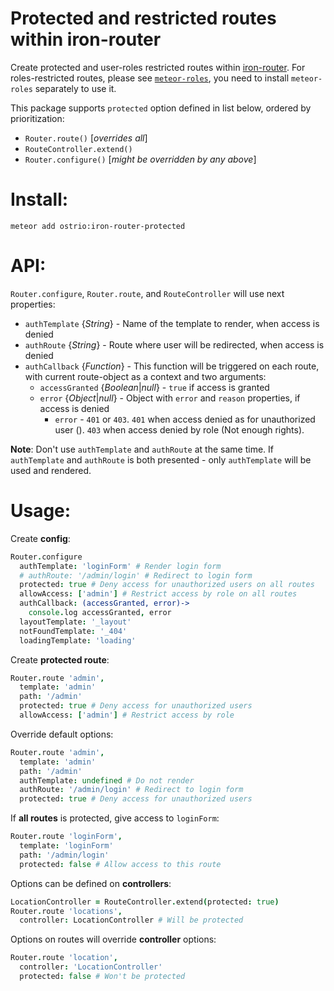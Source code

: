 Protected and restricted routes within iron-router
========
Create protected and user-roles restricted routes within [iron-router](https://atmospherejs.com/iron/router).
For roles-restricted routes, please see [`meteor-roles`](https://github.com/alanning/meteor-roles), you need to install `meteor-roles` separately to use it.

This package supports `protected` option defined in list below, ordered by prioritization:
 - `Router.route()` [*overrides all*]
 - `RouteController.extend()`
 - `Router.configure()` [*might be overridden by any above*]

Install:
========
```shell
meteor add ostrio:iron-router-protected
```

API:
========
`Router.configure`, `Router.route`, and `RouteController` will use next properties:
 - `authTemplate` {*String*} - Name of the template to render, when access is denied
 - `authRoute` {*String*} - Route where user will be redirected, when access is denied
 - `authCallback` {*Function*} - This function will be triggered on each route, with current route-object as a context and two arguments:
    * `accessGranted` {*Boolean*|*null*} - `true` if access is granted
    * `error` {*Object*|*null*} - Object with `error` and `reason` properties, if access is denied
      - `error` - `401` or `403`. `401` when access denied as for unauthorized user (). `403` when access denied by role (Not enough rights).

__Note__: Don't use `authTemplate` and `authRoute` at the same time. If `authTemplate` and `authRoute` is both presented - only `authTemplate` will be used and rendered.


Usage:
========
Create __config__:
```coffeescript
Router.configure
  authTemplate: 'loginForm' # Render login form
  # authRoute: '/admin/login' # Redirect to login form
  protected: true # Deny access for unauthorized users on all routes
  allowAccess: ['admin'] # Restrict access by role on all routes
  authCallback: (accessGranted, error)->
    console.log accessGranted, error
  layoutTemplate: '_layout'
  notFoundTemplate: '_404'
  loadingTemplate: 'loading'
```

Create __protected route__:
```coffeescript
Router.route 'admin',
  template: 'admin'
  path: '/admin'
  protected: true # Deny access for unauthorized users
  allowAccess: ['admin'] # Restrict access by role
```

Override default options:
```coffeescript
Router.route 'admin',
  template: 'admin'
  path: '/admin'
  authTemplate: undefined # Do not render
  authRoute: '/admin/login' # Redirect to login form
  protected: true # Deny access for unauthorized users
```

If __all routes__ is protected, give access to `loginForm`:
```coffeescript
Router.route 'loginForm',
  template: 'loginForm'
  path: '/admin/login'
  protected: false # Allow access to this route
```

Options can be defined on __controllers__:
```coffeescript
LocationController = RouteController.extend(protected: true)
Router.route 'locations',
  controller: LocationController # Will be protected
```

Options on routes will override __controller__ options:
```coffeescript
Router.route 'location',
  controller: 'LocationController'
  protected: false # Won't be protected
```
